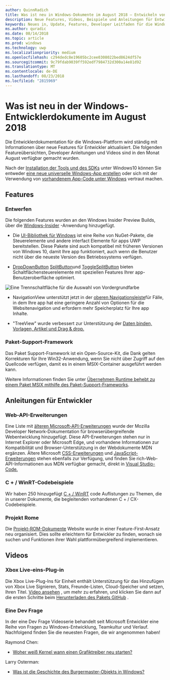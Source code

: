 ```yaml
---
author: QuinnRadich
title: Was ist neu in Windows-Dokumente im August 2018 – Entwickeln von apps UWP
description: Neue Features, Videos, Beispiele und Anleitungen für Entwickler wurden in der Windows-10-Entwicklerdokumentation für August 2018 hinzugefügt.
keywords: Neues in, Update, Features, Developer Leitfaden für die Windows-10, august
ms.author: quradic
ms.date: 08/14/2018
ms.topic: article
ms.prod: windows
ms.technology: uwp
ms.localizationpriority: medium
ms.openlocfilehash: c294dedc8e19605bc2cee0308022bed8624df57e
ms.sourcegitcommit: 9c79fdab9039ff592edf7984732d300a14e81d92
ms.translationtype: MT
ms.contentlocale: de-DE
ms.lasthandoff: 08/23/2018
ms.locfileid: "2815969"
---
```

# <a name="whats-new-in-the-windows-developer-docs-in-august-2018"></a>Was ist neu in der Windows-Entwicklerdokumente im August 2018

Die Entwicklerdokumentation für die Windows-Plattform wird ständig mit Informationen über neue Features für Entwickler aktualisiert. Die folgenden Featureübersichten, Developer Anleitungen und Videos sind in den Monat August verfügbar gemacht wurden.

Nach der [Installation der Tools und des SDKs](http://go.microsoft.com/fwlink/?LinkId=821431) unter Windows10 können Sie entweder [eine neue universelle Windows-App erstellen](../get-started/create-uwp-apps.md) oder sich mit der Verwendung von [vorhandenem App-Code unter Windows](../porting/index.md) vertraut machen.

## <a name="features"></a>Features

### <a name="design"></a>Entwerfen

Die folgenden Features wurden an den Windows Insider Preview Builds, über die [Windows-Insider](https://insider.windows.com/) -Anwendung hinzugefügt.

* Die [UI-Bibliothek für Windows](https://aka.ms/winui-docs) ist eine Reihe von NuGet-Pakete, die Steuerelemente und andere interfact Elemente für apps UWP bereitstellen. Diese Pakete sind auch kompatibel mit früheren Versionen von Windows 10, damit Ihre app funktioniert, auch wenn die Benutzer nicht über die neueste Version des Betriebssystems verfügen.

* [DropDownButton](../design/controls-and-patterns/buttons.md#create-a-drop-down-button) [SplitButton](../design/controls-and-patterns/buttons.md#create-a-split-button)und [ToggleSplitButton](../design/controls-and-patterns/buttons.md#create-a-toggle-split-button) bieten Schaltflächensteuerelemente mit speziellen Features Ihrer app-Benutzeroberfläche optimiert.

![Eine Trennschaltfläche für die Auswahl von Vordergrundfarbe](../design/controls-and-patterns/images/split-button-rtb.png)

* NavigationView unterstützt jetzt in der [oberen Navigationsleiste](../design/controls-and-patterns/navigationview.md)für Fälle, in dem Ihre app hat eine geringere Anzahl von Optionen für die Websitenavigation und erfordern mehr Speicherplatz für Ihre app Inhalte.

* "TreeView" wurde verbessert zur Unterstützung der [Daten binden, Vorlagen, Artikel und Drag & drop.](../design/controls-and-patterns/tree-view.md)

### <a name="package-support-framework"></a>Paket-Support-Framework

Das Paket Support-Framework ist ein Open-Source-Kit, die Dank gelten Korrekturen für Ihre Win32-Anwendung, wenn Sie nicht über Zugriff auf den Quellcode verfügen, damit es in einem MSIX-Container ausgeführt werden kann.

Weitere Informationen finden Sie unter [Übernehmen Runtime behebt zu einem Paket MSIX mithilfe des Paket-Support-Frameworks](../porting/package-support-framework.md).

## <a name="developer-guidance"></a>Anleitungen für Entwickler

### <a name="web-api-extensions"></a>Web-API-Erweiterungen

Eine Liste mit [älteren Microsoft-API-Erweiterungen](https://developer.mozilla.org/docs/Web/API/Microsoft_API_extensions) wurde der Mozilla Developer Network-Dokumentation für browserübergreifende Webentwicklung hinzugefügt. Diese API-Erweiterungen stehen nur in Internet Explorer oder Microsoft Edge, und vorhandene Informationen zur Kompatibilität und Browser-Unterstützung in der Webdokumente MDN ergänzen. Ältere Microsoft [CSS-Erweiterungen](https://developer.mozilla.org/docs/Web/CSS/Microsoft_Extensions) und [JavaScript-Erweiterungen](https://developer.mozilla.org/docs/Web/JavaScript/Microsoft_JavaScript_extensions) stehen ebenfalls zur Verfügung, und finden Sie rich-Web-API-Informationen aus MDN verfügbar gemacht, direkt in [Visual Studio-Code.](https://code.visualstudio.com/updates/v1_25#_new-css-pseudo-selectors-and-pseudo-elements-from-mdn)

### <a name="cwinrt-code-examples"></a>C + / WinRT-Codebeispiele

Wir haben 250 hinzugefügt [C + / WinRT](../cpp-and-winrt-apis/index.md) code Auflistungen zu Themen, die in unserer Dokumente, die begleitenden vorhandenen C + / CX-Codebeispiele.

### <a name="project-rome"></a>Projekt Rome

Die [Projekt-ROM-Dokumente](https://docs.microsoft.com/windows/project-rome/) Website wurde in einer Feature-First-Ansatz neu organisiert. Dies sollte erleichtern für Entwickler zu finden, wonach sie suchen und Funktionen ihrer Wahl plattformübergreifend implementieren.

## <a name="videos"></a>Videos

### <a name="xbox-live-unity-plugin"></a>Xbox Live-eins-Plug-in

Die Xbox Live-Plug-Ins für Einheit enthält Unterstützung für das Hinzufügen von Xbox Live Signieren, Stats, Freunde-Listen, Cloud-Speicher und setzen, Ihren Titel. [Video ansehen](https://youtu.be/fVQZ-YgwNpY) , um mehr zu erfahren, und klicken Sie dann auf die ersten Schritte beim [Herunterladen des Pakets GitHub](https://aka.ms/UnityPlugin) .

### <a name="one-dev-question"></a>Eine Dev Frage

In der eine Dev Frage Videoserie behandelt seit Microsoft Entwickler eine Reihe von Fragen zu Windows-Entwicklung, Teamkultur und Verlauf. Nachfolgend finden Sie die neuesten Fragen, die wir angenommen haben!

Raymond Chen:

* [Woher weiß Kernel wann einen Grafiktreiber neu starten?](https://youtu.be/3SNAdyO1l5c)

Larry Osterman:

* [Was ist die Geschichte des Burgermaster-Objekts in Windows?](https://youtu.be/0TDSbyAIvX0)